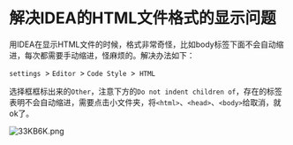 # 解决IDEA的HTML文件格式的显示问题

用IDEA在显示HTML文件的时候，格式非常奇怪，比如body标签下面不会自动缩进，每次都需要手动缩进，怪麻烦的。解决办法如下：



`settings `> `Editor `> `Code Style `>` HTML`



选择框框标出来的`Other`，注意下方的`Do not indent children of`，存在的标签表明不会自动缩进，需要点击小文件夹，将`<html>`、`<head>`、`<body>`给取消，就ok了。



![33KB6K.png](https://s2.ax1x.com/2020/02/23/33KB6K.png)